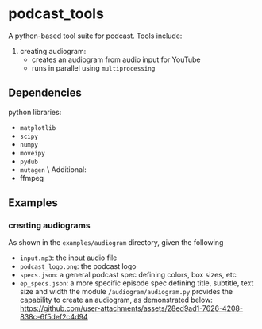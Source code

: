 # podcast_tools

A python-based tool suite for podcast. Tools include:
1. creating audiogram:
    - creates an audiogram from audio input for YouTube
    - runs in parallel using `multiprocessing`

## Dependencies
python libraries:
- `matplotlib`
- `scipy`
- `numpy`
- `moveipy`
- `pydub`
- `mutagen`
\\
Additional:
- ffmpeg


## Examples
### creating audiograms
As shown in the `examples/audiogram` directory, given the following
- `input.mp3`: the input audio file
- `podcast_logo.png`: the podcast logo
-  `specs.json`: a general podcast spec defining colors, box sizes, etc
-  `ep_specs.json`: a more specific episode spec defining title, subtitle, text size and width
the module `/audiogram/audiogram.py` provides the capability to create an audiogram, as demonstrated below:
https://github.com/user-attachments/assets/28ed9ad1-7626-4208-838c-6f5def2c4d94


